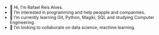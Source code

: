- 👋 Hi, I’m Rafael Reis Alves.
- 👀 I’m interested in programming and help peopple and compannies.
- 🌱 I’m currently learning Git, Python, Magiki, SQL and studying Computer Engineering.
- 💞️ I’m looking to collaborate on data science, machine learning. 

<!---
Rafael8930/Rafael8930 is a ✨ special ✨ repository because its `README.md` (this file) appears on your GitHub profile.
You can click the Preview link to take a look at your changes.
--->

